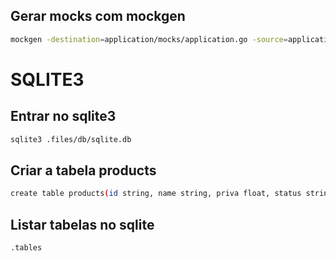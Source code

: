 ## Gerar mocks com mockgen

```sh
mockgen -destination=application/mocks/application.go -source=application/product.go application
```

# SQLITE3
## Entrar no sqlite3
```sh
sqlite3 .files/db/sqlite.db 
```

## Criar a tabela products
```sh
create table products(id string, name string, priva float, status string);
```

## Listar tabelas no sqlite
```sh
.tables
```